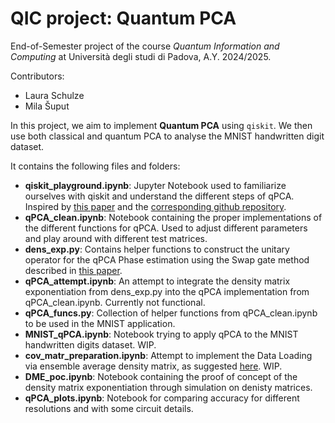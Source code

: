 # QIC project: Quantum PCA
End-of-Semester project of the course *Quantum Information and Computing* at Università degli studi di Padova, A.Y. 2024/2025. 

Contributors:
- Laura Schulze
- Mila Šuput

In this project, we aim to implement **Quantum PCA** using `qiskit`. We then use both classical and quantum PCA to analyse the MNIST handwritten digit dataset.

It contains the following files and folders:
- **qiskit_playground.ipynb**: Jupyter Notebook used to familiarize ourselves with qiskit and understand the different steps of qPCA. Inspired by [this paper](https://doi.org/10.1109/QCE57702.2023.10175) and the [corresponding github repository](https://github.com/Eagle-quantum/QuPCA).
- **qPCA_clean.ipynb**: Notebook containing the proper implementations of the different functions for qPCA. Used to adjust different parameters and play around with different test matrices.
- **dens_exp.py**: Contains helper functions to construct the unitary operator for the qPCA Phase estimation using the Swap gate method described in [this paper](https://doi.org/10.1038/nphys3029).
- **qPCA_attempt.ipynb**: An attempt to integrate the density matrix exponentiation from dens_exp.py into the qPCA implementation from qPCA_clean.ipynb. Currently not functional.
- **qPCA_funcs.py**: Collection of helper functions from qPCA_clean.ipynb to be used in the MNIST application.
- **MNIST_qPCA.ipynb**: Notebook trying to apply qPCA to the MNIST handwritten digits dataset. WIP.
- **cov_matr_preparation.ipynb**: Attempt to implement the Data Loading via ensemble average density matrix, as suggested [here](https://doi.org/10.1103/PRXQuantum.3.030334). WIP.
- **DME_poc.ipynb**: Notebook containing the proof of concept of the density matrix exponentiation through simulation on denisty matrices.
- **qPCA_plots.ipynb**: Notebook for comparing accuracy for different resolutions and with some circuit details.

